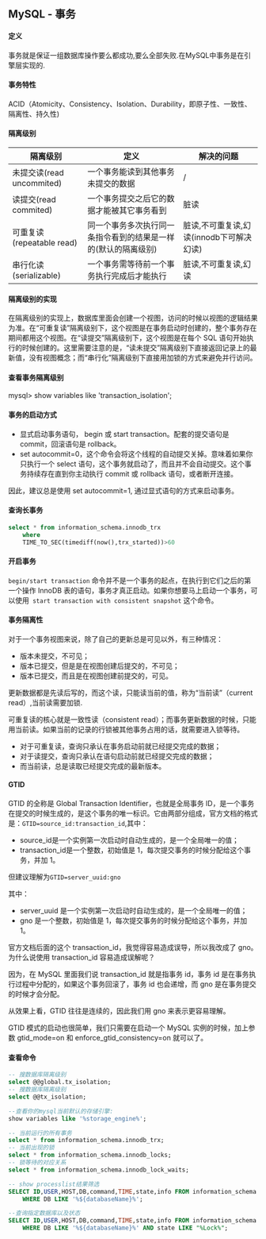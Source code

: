 ## MySQL - 事务

#### 定义

事务就是保证一组数据库操作要么都成功,要么全部失败.在MySQL中事务是在引擎层实现的.

#### 事务特性

ACID（Atomicity、Consistency、Isolation、Durability，即原子性、一致性、隔离性、持久性)

#### 隔离级别

| 隔离级别                  | 定义                                                         | 解决的问题                               |
| ------------------------- | ------------------------------------------------------------ | ---------------------------------------- |
| 未提交读(read uncommited) | 一个事务能读到其他事务未提交的数据                           | /                                        |
| 读提交(read commited)     | 一个事务提交之后它的数据才能被其它事务看到                   | 脏读                                     |
| 可重复读(repeatable read) | 同一个事务多次执行同一条指令看到的结果是一样的(默认的隔离级别) | 脏读,不可重复读,幻读(innodb下可解决幻读) |
| 串行化读(serializable)    | 一个事务需等待前一个事务执行完成后才能执行                   | 脏读,不可重复读,幻读                     |

#### 隔离级别的实现

在隔离级别的实现上，数据库里面会创建一个视图，访问的时候以视图的逻辑结果为准。在“可重复读”隔离级别下，这个视图是在事务启动时创建的，整个事务存在期间都用这个视图。在“读提交”隔离级别下，这个视图是在每个 SQL 语句开始执行的时候创建的。这里需要注意的是，“读未提交”隔离级别下直接返回记录上的最新值，没有视图概念；而“串行化”隔离级别下直接用加锁的方式来避免并行访问。

#### 查看事务隔离级别

mysql> show variables like 'transaction_isolation';

#### 事务的启动方式

+ 显式启动事务语句， begin 或 start transaction。配套的提交语句是 commit，回滚语句是 rollback。
+ set autocommit=0，这个命令会将这个线程的自动提交关掉。意味着如果你只执行一个 select 语句，这个事务就启动了，而且并不会自动提交。这个事务持续存在直到你主动执行 commit 或 rollback 语句，或者断开连接。

因此，建议总是使用 set autocommit=1, 通过显式语句的方式来启动事务。

#### 查询长事务

```sql
select * from information_schema.innodb_trx 
	where 
	TIME_TO_SEC(timediff(now(),trx_started))>60
```

#### 开启事务

`begin/start transaction` 命令并不是一个事务的起点，在执行到它们之后的第一个操作 InnoDB 表的语句，事务才真正启动。如果你想要马上启动一个事务，可以使用` start transaction with consistent snapshot` 这个命令。

#### 事务隔离性

对于一个事务视图来说，除了自己的更新总是可见以外，有三种情况：

+ 版本未提交，不可见；
+ 版本已提交，但是是在视图创建后提交的，不可见；
+ 版本已提交，而且是在视图创建前提交的，可见。

更新数据都是先读后写的，而这个读，只能读当前的值，称为“当前读”（current read）,当前读需要加锁.

可重复读的核心就是一致性读（consistent read）；而事务更新数据的时候，只能用当前读。如果当前的记录的行锁被其他事务占用的话，就需要进入锁等待。

+ 对于可重复读，查询只承认在事务启动前就已经提交完成的数据；
+ 对于读提交，查询只承认在语句启动前就已经提交完成的数据；
+ 而当前读，总是读取已经提交完成的最新版本。

#### GTID

GTID 的全称是 Global Transaction Identifier，也就是全局事务 ID，是一个事务在提交的时候生成的，是这个事务的唯一标识。它由两部分组成，官方文档的格式是：`GTID=source_id:transaction_id`,其中：

- source_id是一个实例第一次启动时自动生成的，是一个全局唯一的值；
- transaction_id是一个整数，初始值是 1，每次提交事务的时候分配给这个事务，并加 1。

但建议理解为`GTID=server_uuid:gno`

其中：

- server_uuid 是一个实例第一次启动时自动生成的，是一个全局唯一的值；
- gno 是一个整数，初始值是 1，每次提交事务的时候分配给这个事务，并加 1。

官方文档后面的这个 transaction_id，我觉得容易造成误导，所以我改成了 gno。为什么说使用 transaction_id 容易造成误解呢？

因为，在 MySQL 里面我们说 transaction_id 就是指事务 id，事务 id 是在事务执行过程中分配的，如果这个事务回滚了，事务 id 也会递增，而 gno 是在事务提交的时候才会分配。

从效果上看，GTID 往往是连续的，因此我们用 gno 来表示更容易理解。

GTID 模式的启动也很简单，我们只需要在启动一个 MySQL 实例的时候，加上参数 gtid_mode=on 和 enforce_gtid_consistency=on 就可以了。



#### 查看命令

```sql
-- 搜数据库隔离级别
select @@global.tx_isolation;
-- 搜数据库隔离级别
select @@tx_isolation;

--查看你的mysql当前默认的存储引擎:
show variables like '%storage_engine%';

-- 当前运行的所有事务
select * from information_schema.innodb_trx;
-- 当前出现的锁
select * from information_schema.innodb_locks;
-- 锁等待的对应关系
select * from information_schema.innodb_lock_waits;

-- show processlist结果筛选
SELECT ID,USER,HOST,DB,command,TIME,state,info FROM information_schema.processlist
	WHERE DB LIKE '%${databaseName}%';

--查询指定数据库以及状态
SELECT ID,USER,HOST,DB,command,TIME,state,info FROM information_schema.processlist 
	WHERE DB LIKE '%${databaseName}%' AND state LIKE "%Lock%";
```

